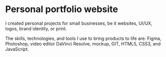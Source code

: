 # Personal portfolio website

I created personal projects for small businesses, be it websites, UI/UX, logos, brand identity, or print.

The skills, technologies, and tools I use to bring products to life are: Figma, Photoshop, video editor DaVinci Resolve, mockup, GIT, HTML5, CSS3, and JavaScript.
